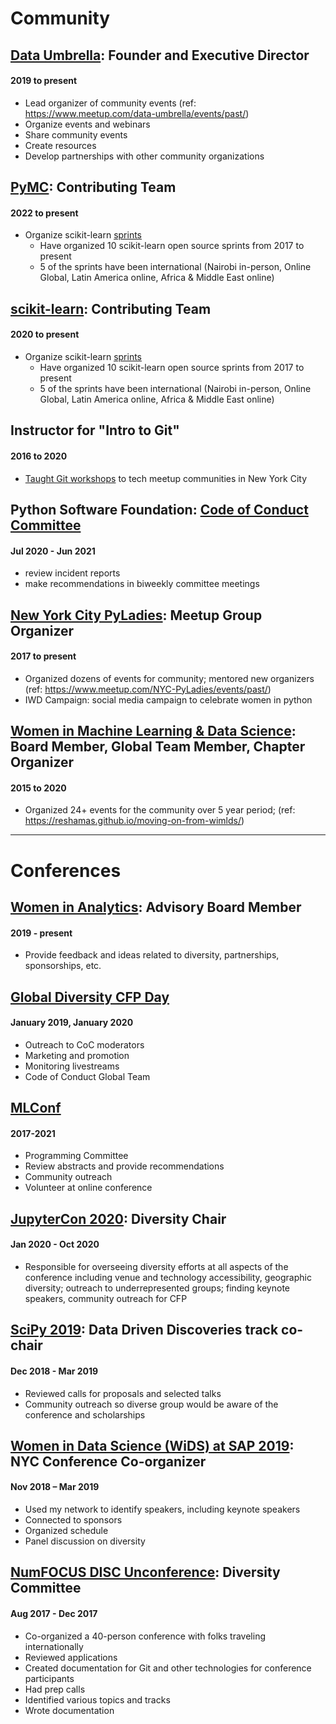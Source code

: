 
# Community 

## [Data Umbrella](https://www.dataumbrella.org/home):  Founder and Executive Director
#### 2019 to present
- Lead organizer of community events (ref:  https://www.meetup.com/data-umbrella/events/past/)
- Organize events and webinars
- Share community events
- Create resources
- Develop partnerships with other community organizations

## [PyMC](https://scikit-learn.org/stable/about.html):  Contributing Team
#### 2022 to present
- Organize scikit-learn [sprints]([https://www.dataumbrella.org/sprints/sprints](https://www.dataumbrella.org/open-source/sprint_list))
  - Have organized 10 scikit-learn open source sprints from 2017 to present
  - 5 of the sprints have been international (Nairobi in-person, Online Global, Latin America online, Africa & Middle East online)


## [scikit-learn](https://scikit-learn.org/stable/about.html):  Contributing Team
#### 2020 to present
- Organize scikit-learn [sprints]([https://www.dataumbrella.org/sprints/sprints](https://www.dataumbrella.org/open-source/sprint_list))
  - Have organized 10 scikit-learn open source sprints from 2017 to present
  - 5 of the sprints have been international (Nairobi in-person, Online Global, Latin America online, Africa & Middle East online)

## Instructor for "Intro to Git"
#### 2016 to 2020
- [Taught Git workshops](https://github.com/reshamas/git-intro-workshop/blob/master/git-workshops.MD) to tech meetup communities in New York City

## Python Software Foundation: [Code of Conduct Committee](https://wiki.python.org/psf/ConductWG/Charter#List_of_Participants.2FWho_we_are)
#### Jul 2020 - Jun 2021
- review incident reports
- make recommendations in biweekly committee meetings

## [New York City PyLadies](https://nyc.pyladies.com):  Meetup Group Organizer
#### 2017 to present
- Organized dozens of events for community; mentored new organizers (ref: https://www.meetup.com/NYC-PyLadies/events/past/)
- IWD Campaign: social media campaign to celebrate women in python

## [Women in Machine Learning & Data Science](http://wimlds.org): Board Member, Global Team Member, Chapter Organizer
#### 2015 to 2020
- Organized 24+ events for the community over 5 year period; (ref:  https://reshamas.github.io/moving-on-from-wimlds/)


---

# Conferences

## [Women in Analytics](https://womeninanalytics.com): Advisory Board Member
#### 2019 - present
- Provide feedback and ideas related to diversity, partnerships, sponsorships, etc.


## [Global Diversity CFP Day](https://www.globaldiversitycfpday.com/)
#### January 2019, January 2020
- Outreach to CoC moderators
- Marketing and promotion
- Monitoring livestreams
- Code of Conduct Global Team

## [MLConf](https://mlconf.com)
#### 2017-2021
- Programming Committee
- Review abstracts and provide recommendations
- Community outreach
- Volunteer at online conference

## [JupyterCon 2020](https://jupytercon.com):  Diversity Chair
#### Jan 2020 - Oct 2020
- Responsible for overseeing diversity efforts at all aspects of the conference including venue and technology accessibility, geographic diversity; outreach to underrepresented groups; finding keynote speakers, community outreach for CFP

## [SciPy 2019](https://www.scipy2019.scipy.org/organisers):  Data Driven Discoveries track co-chair
#### Dec 2018 - Mar 2019
- Reviewed calls for proposals and selected talks
- Community outreach so diverse group would be aware of the conference and scholarships

## [Women in Data Science (WiDS) at SAP 2019](https://events.sap.com/us/widsnyc2019/en/home):  NYC Conference Co-organizer
#### Nov 2018 – Mar 2019 
- Used my network to identify speakers, including keynote speakers
- Connected to sponsors
- Organized schedule
- Panel discussion on diversity

## [NumFOCUS DISC Unconference](https://reshamas.github.io/on-receiving-2019-community-leadership-award-from-numfocus/): Diversity Committee
#### Aug 2017 - Dec 2017 
- Co-organized a 40-person conference with folks traveling internationally
- Reviewed applications
- Created documentation for Git and other technologies for conference participants
- Had prep calls
- Identified various topics and tracks 
- Wrote documentation

